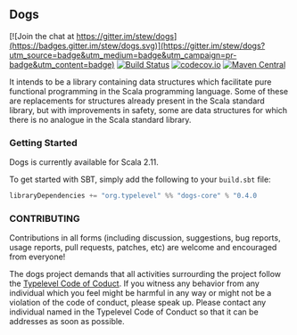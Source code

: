 ## Dogs

[![Join the chat at https://gitter.im/stew/dogs](https://badges.gitter.im/stew/dogs.svg)](https://gitter.im/stew/dogs?utm_source=badge&utm_medium=badge&utm_campaign=pr-badge&utm_content=badge)
[![Build Status](https://api.travis-ci.org/stew/dogs.png)](https://travis-ci.org/stew/dogs)
[![codecov.io](http://codecov.io/github/stew/dogs/coverage.svg?branch=master)](http://codecov.io/github/stew/dogs?branch=master)
[![Maven Central](https://img.shields.io/maven-central/v/org.typelevel/dogs-core_2.11.svg)](https://maven-badges.herokuapp.com/maven-central/org.typelevel/dogs-core_2.11)

It intends to be a library containing data structures which facilitate
pure functional programming in the Scala programming language. Some of
these are replacements for structures already present in the Scala
standard library, but with improvements in safety, some are data
structures for which there is no analogue in the Scala standard
library.

### Getting Started

Dogs is currently available for Scala 2.11.

To get started with SBT, simply add the following to your `build.sbt`
file:

```scala
libraryDependencies += "org.typelevel" %% "dogs-core" % "0.4.0
```

### CONTRIBUTING

Contributions in all forms (including discussion, suggestions, bug reports, usage reports, pull requests, patches, etc) are welcome and encouraged from everyone!

The dogs project demands that all activities surrourding the project follow the [Typelevel Code of Coduct](http://typelevel.org/conduct.html). If you witness any behavior from any individual which you feel might be harmful in any way or might not be a violation of the code of conduct, please speak up. Please contact any individual named in the Typelevel Code of Conduct so that it can be addresses as soon as possible. 
